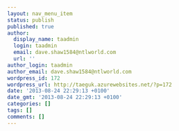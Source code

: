 ```yaml
---
layout: nav_menu_item
status: publish
published: true
author:
  display_name: taadmin
  login: taadmin
  email: dave.shaw1584@ntlworld.com
  url: ''
author_login: taadmin
author_email: dave.shaw1584@ntlworld.com
wordpress_id: 172
wordpress_url: http://taeguk.azurewebsites.net/?p=172
date: '2013-08-24 22:29:13 +0100'
date_gmt: '2013-08-24 22:29:13 +0100'
categories: []
tags: []
comments: []
---
```


